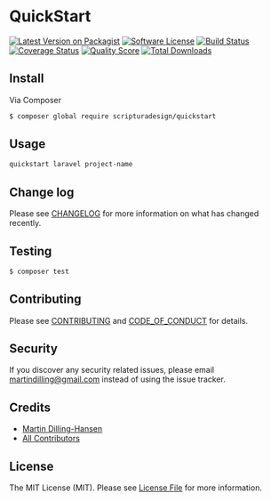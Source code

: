 # QuickStart

[![Latest Version on Packagist][ico-version]][link-packagist]
[![Software License][ico-license]](LICENSE.md)
[![Build Status][ico-travis]][link-travis]
[![Coverage Status][ico-scrutinizer]][link-scrutinizer]
[![Quality Score][ico-code-quality]][link-code-quality]
[![Total Downloads][ico-downloads]][link-downloads]

## Install

Via Composer

``` bash
$ composer global require scripturadesign/quickstart
```

## Usage

``` bash
quickstart laravel project-name
```

## Change log

Please see [CHANGELOG](CHANGELOG.md) for more information on what has changed recently.

## Testing

``` bash
$ composer test
```

## Contributing

Please see [CONTRIBUTING](CONTRIBUTING.md) and [CODE_OF_CONDUCT](CODE_OF_CONDUCT.md) for details.

## Security

If you discover any security related issues, please email martindilling@gmail.com instead of using the issue tracker.

## Credits

- [Martin Dilling-Hansen][link-author]
- [All Contributors][link-contributors]

## License

The MIT License (MIT). Please see [License File](LICENSE.md) for more information.

[ico-version]: https://img.shields.io/packagist/v/scripturadesign/quickstart.svg?style=flat-square
[ico-license]: https://img.shields.io/badge/license-MIT-brightgreen.svg?style=flat-square
[ico-travis]: https://img.shields.io/travis/scripturadesign/quickstart/master.svg?style=flat-square
[ico-scrutinizer]: https://img.shields.io/scrutinizer/coverage/g/scripturadesign/quickstart.svg?style=flat-square
[ico-code-quality]: https://img.shields.io/scrutinizer/g/scripturadesign/quickstart.svg?style=flat-square
[ico-downloads]: https://img.shields.io/packagist/dt/scripturadesign/quickstart.svg?style=flat-square

[link-packagist]: https://packagist.org/packages/scripturadesign/quickstart
[link-travis]: https://travis-ci.org/scripturadesign/quickstart
[link-scrutinizer]: https://scrutinizer-ci.com/g/scripturadesign/quickstart/code-structure
[link-code-quality]: https://scrutinizer-ci.com/g/scripturadesign/quickstart
[link-downloads]: https://packagist.org/packages/scripturadesign/quickstart
[link-author]: https://github.com/martindilling
[link-contributors]: ../../contributors
